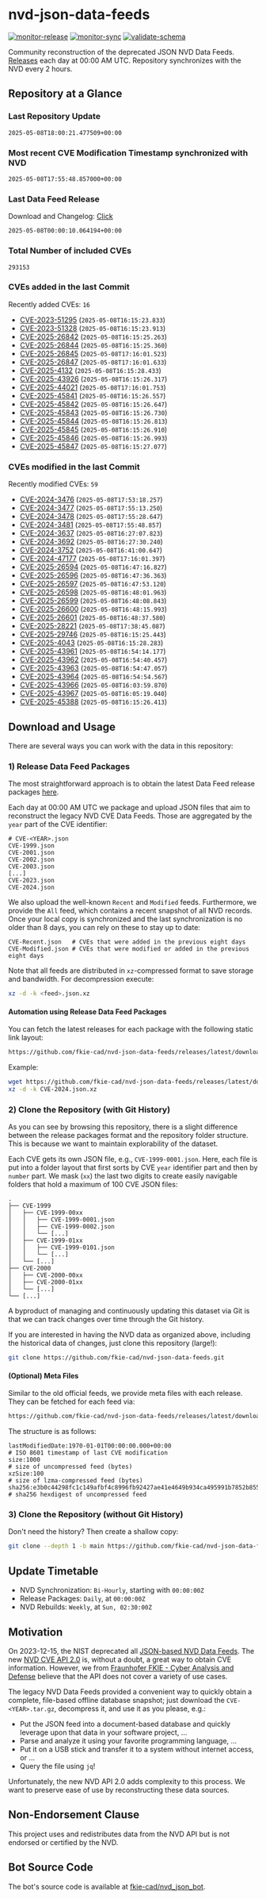 # nvd-json-data-feeds

[![monitor-release](https://github.com/fkie-cad/nvd-json-data-feeds/actions/workflows/monitor_release.yml/badge.svg)](https://github.com/fkie-cad/nvd-json-data-feeds/actions/workflows/monitor_release.yml)
[![monitor-sync](https://github.com/fkie-cad/nvd-json-data-feeds/actions/workflows/monitor_sync.yml/badge.svg)](https://github.com/fkie-cad/nvd-json-data-feeds/actions/workflows/monitor_sync.yml)
[![validate-schema](https://github.com/fkie-cad/nvd-json-data-feeds/actions/workflows/validate_schema.yml/badge.svg)](https://github.com/fkie-cad/nvd-json-data-feeds/actions/workflows/validate_schema.yml)

Community reconstruction of the deprecated JSON NVD Data Feeds.
[Releases](https://github.com/fkie-cad/nvd-json-data-feeds/releases/latest) each day at 00:00 AM UTC.
Repository synchronizes with the NVD every 2 hours.

## Repository at a Glance

### Last Repository Update

```plain
2025-05-08T18:00:21.477509+00:00
```

### Most recent CVE Modification Timestamp synchronized with NVD

```plain
2025-05-08T17:55:48.857000+00:00
```

### Last Data Feed Release

Download and Changelog: [Click](https://github.com/fkie-cad/nvd-json-data-feeds/releases/latest)

```plain
2025-05-08T00:00:10.064194+00:00
```

### Total Number of included CVEs

```plain
293153
```

### CVEs added in the last Commit

Recently added CVEs: `16`

- [CVE-2023-51295](CVE-2023/CVE-2023-512xx/CVE-2023-51295.json) (`2025-05-08T16:15:23.833`)
- [CVE-2023-51328](CVE-2023/CVE-2023-513xx/CVE-2023-51328.json) (`2025-05-08T16:15:23.913`)
- [CVE-2025-26842](CVE-2025/CVE-2025-268xx/CVE-2025-26842.json) (`2025-05-08T16:15:25.263`)
- [CVE-2025-26844](CVE-2025/CVE-2025-268xx/CVE-2025-26844.json) (`2025-05-08T16:15:25.360`)
- [CVE-2025-26845](CVE-2025/CVE-2025-268xx/CVE-2025-26845.json) (`2025-05-08T17:16:01.523`)
- [CVE-2025-26847](CVE-2025/CVE-2025-268xx/CVE-2025-26847.json) (`2025-05-08T17:16:01.633`)
- [CVE-2025-4132](CVE-2025/CVE-2025-41xx/CVE-2025-4132.json) (`2025-05-08T16:15:28.433`)
- [CVE-2025-43926](CVE-2025/CVE-2025-439xx/CVE-2025-43926.json) (`2025-05-08T16:15:26.317`)
- [CVE-2025-44021](CVE-2025/CVE-2025-440xx/CVE-2025-44021.json) (`2025-05-08T17:16:01.753`)
- [CVE-2025-45841](CVE-2025/CVE-2025-458xx/CVE-2025-45841.json) (`2025-05-08T16:15:26.557`)
- [CVE-2025-45842](CVE-2025/CVE-2025-458xx/CVE-2025-45842.json) (`2025-05-08T16:15:26.647`)
- [CVE-2025-45843](CVE-2025/CVE-2025-458xx/CVE-2025-45843.json) (`2025-05-08T16:15:26.730`)
- [CVE-2025-45844](CVE-2025/CVE-2025-458xx/CVE-2025-45844.json) (`2025-05-08T16:15:26.813`)
- [CVE-2025-45845](CVE-2025/CVE-2025-458xx/CVE-2025-45845.json) (`2025-05-08T16:15:26.910`)
- [CVE-2025-45846](CVE-2025/CVE-2025-458xx/CVE-2025-45846.json) (`2025-05-08T16:15:26.993`)
- [CVE-2025-45847](CVE-2025/CVE-2025-458xx/CVE-2025-45847.json) (`2025-05-08T16:15:27.077`)


### CVEs modified in the last Commit

Recently modified CVEs: `59`

- [CVE-2024-3476](CVE-2024/CVE-2024-34xx/CVE-2024-3476.json) (`2025-05-08T17:53:18.257`)
- [CVE-2024-3477](CVE-2024/CVE-2024-34xx/CVE-2024-3477.json) (`2025-05-08T17:55:13.250`)
- [CVE-2024-3478](CVE-2024/CVE-2024-34xx/CVE-2024-3478.json) (`2025-05-08T17:55:28.647`)
- [CVE-2024-3481](CVE-2024/CVE-2024-34xx/CVE-2024-3481.json) (`2025-05-08T17:55:48.857`)
- [CVE-2024-3637](CVE-2024/CVE-2024-36xx/CVE-2024-3637.json) (`2025-05-08T16:27:07.823`)
- [CVE-2024-3692](CVE-2024/CVE-2024-36xx/CVE-2024-3692.json) (`2025-05-08T16:27:30.240`)
- [CVE-2024-3752](CVE-2024/CVE-2024-37xx/CVE-2024-3752.json) (`2025-05-08T16:41:00.647`)
- [CVE-2024-47177](CVE-2024/CVE-2024-471xx/CVE-2024-47177.json) (`2025-05-08T17:16:01.397`)
- [CVE-2025-26594](CVE-2025/CVE-2025-265xx/CVE-2025-26594.json) (`2025-05-08T16:47:16.827`)
- [CVE-2025-26596](CVE-2025/CVE-2025-265xx/CVE-2025-26596.json) (`2025-05-08T16:47:36.363`)
- [CVE-2025-26597](CVE-2025/CVE-2025-265xx/CVE-2025-26597.json) (`2025-05-08T16:47:53.120`)
- [CVE-2025-26598](CVE-2025/CVE-2025-265xx/CVE-2025-26598.json) (`2025-05-08T16:48:01.963`)
- [CVE-2025-26599](CVE-2025/CVE-2025-265xx/CVE-2025-26599.json) (`2025-05-08T16:48:08.843`)
- [CVE-2025-26600](CVE-2025/CVE-2025-266xx/CVE-2025-26600.json) (`2025-05-08T16:48:15.993`)
- [CVE-2025-26601](CVE-2025/CVE-2025-266xx/CVE-2025-26601.json) (`2025-05-08T16:48:37.580`)
- [CVE-2025-28221](CVE-2025/CVE-2025-282xx/CVE-2025-28221.json) (`2025-05-08T17:38:45.087`)
- [CVE-2025-29746](CVE-2025/CVE-2025-297xx/CVE-2025-29746.json) (`2025-05-08T16:15:25.443`)
- [CVE-2025-4043](CVE-2025/CVE-2025-40xx/CVE-2025-4043.json) (`2025-05-08T16:15:28.283`)
- [CVE-2025-43961](CVE-2025/CVE-2025-439xx/CVE-2025-43961.json) (`2025-05-08T16:54:14.177`)
- [CVE-2025-43962](CVE-2025/CVE-2025-439xx/CVE-2025-43962.json) (`2025-05-08T16:54:40.457`)
- [CVE-2025-43963](CVE-2025/CVE-2025-439xx/CVE-2025-43963.json) (`2025-05-08T16:54:47.057`)
- [CVE-2025-43964](CVE-2025/CVE-2025-439xx/CVE-2025-43964.json) (`2025-05-08T16:54:54.567`)
- [CVE-2025-43966](CVE-2025/CVE-2025-439xx/CVE-2025-43966.json) (`2025-05-08T16:03:59.870`)
- [CVE-2025-43967](CVE-2025/CVE-2025-439xx/CVE-2025-43967.json) (`2025-05-08T16:05:19.040`)
- [CVE-2025-45388](CVE-2025/CVE-2025-453xx/CVE-2025-45388.json) (`2025-05-08T16:15:26.413`)


## Download and Usage

There are several ways you can work with the data in this repository:

### 1) Release Data Feed Packages

The most straightforward approach is to obtain the latest Data Feed release packages [here](https://github.com/fkie-cad/nvd-json-data-feeds/releases/latest).

Each day at 00:00 AM UTC we package and upload JSON files that aim to reconstruct the legacy NVD CVE Data Feeds.
Those are aggregated by the `year` part of the CVE identifier:

```
# CVE-<YEAR>.json
CVE-1999.json
CVE-2001.json
CVE-2002.json
CVE-2003.json
[...]
CVE-2023.json
CVE-2024.json
```

We also upload the well-known `Recent` and `Modified` feeds.
Furthermore, we provide the `All` feed, which contains a recent snapshot of all NVD records.
Once your local copy is synchronized and the last synchronization is no older than 8 days, you can rely on these to stay up to date:

```plain
CVE-Recent.json   # CVEs that were added in the previous eight days
CVE-Modified.json # CVEs that were modified or added in the previous eight days
```

Note that all feeds are distributed in `xz`-compressed format to save storage and bandwidth.
For decompression execute:

```sh
xz -d -k <feed>.json.xz
```

#### Automation using Release Data Feed Packages

You can fetch the latest releases for each package with the following static link layout:

```sh
https://github.com/fkie-cad/nvd-json-data-feeds/releases/latest/download/CVE-<YEAR>.json.xz
```

Example:

```sh
wget https://github.com/fkie-cad/nvd-json-data-feeds/releases/latest/download/CVE-2024.json.xz
xz -d -k CVE-2024.json.xz
```

### 2) Clone the Repository (with Git History)

As you can see by browsing this repository, there is a slight difference between the release packages format and the repository folder structure.
This is because we want to maintain explorability of the dataset.

Each CVE gets its own JSON file, e.g., `CVE-1999-0001.json`.
Here, each file is put into a folder layout that first sorts by CVE `year` identifier part and then by `number` part.
We mask (`xx`) the last two digits to create easily navigable folders that hold a maximum of 100 CVE JSON files:

```plain
.
├── CVE-1999
│   ├── CVE-1999-00xx
│   │   ├── CVE-1999-0001.json
│   │   ├── CVE-1999-0002.json
│   │   └── [...]
│   ├── CVE-1999-01xx
│   │   ├── CVE-1999-0101.json
│   │   └── [...]
│   └── [...]
├── CVE-2000
│   ├── CVE-2000-00xx
│   ├── CVE-2000-01xx
│   └── [...]
└── [...]
```

A byproduct of managing and continuously updating this dataset via Git is that we can track changes over time through the Git history.

If you are interested in having the NVD data as organized above, including the historical data of changes, just clone this repository (large!):

```sh
git clone https://github.com/fkie-cad/nvd-json-data-feeds.git
```

#### (Optional) Meta Files

Similar to the old official feeds, we provide meta files with each release. They can be fetched for each feed via:

```sh
https://github.com/fkie-cad/nvd-json-data-feeds/releases/latest/download/CVE-<YEAR>.meta
```

The structure is as follows:

```plain
lastModifiedDate:1970-01-01T00:00:00.000+00:00                          # ISO 8601 timestamp of last CVE modification
size:1000                                                               # size of uncompressed feed (bytes)
xzSize:100                                                              # size of lzma-compressed feed (bytes)
sha256:e3b0c44298fc1c149afbf4c8996fb92427ae41e4649b934ca495991b7852b855 # sha256 hexdigest of uncompressed feed
```

### 3) Clone the Repository (without Git History)

Don't need the history? Then create a shallow copy:

```sh
git clone --depth 1 -b main https://github.com/fkie-cad/nvd-json-data-feeds.git
```


## Update Timetable

* NVD Synchronization: `Bi-Hourly`, starting with `00:00:00Z`
* Release Packages: `Daily`, at `00:00:00Z`
* NVD Rebuilds: `Weekly`, at `Sun, 02:30:00Z`


## Motivation

On 2023-12-15, the NIST deprecated all [JSON-based NVD Data Feeds](https://nvd.nist.gov/vuln/data-feeds#divRetirementBanner-1).
The new [NVD CVE API 2.0](https://nvd.nist.gov/developers/vulnerabilities) is, without a doubt, a great way to obtain CVE information.
However, we from [Fraunhofer FKIE - Cyber Analysis and Defense](https://www.fkie.fraunhofer.de/en/departments/cad.html) believe that the API does not cover a variety of use cases.

The legacy NVD Data Feeds provided a convenient way to quickly obtain a complete, file-based offline database snapshot; just download the `CVE-<YEAR>.tar.gz`, decompress it, and use it as you please, e.g.:

- Put the JSON feed into a document-based database and quickly leverage upon that data in your software project, ...
- Parse and analyze it using your favorite programming language, ...
- Put it on a USB stick and transfer it to a system without internet access, or ...
- Query the file using `jq`!

Unfortunately, the new NVD API 2.0 adds complexity to this process.
We want to preserve ease of use by reconstructing these data sources.

## Non-Endorsement Clause

This project uses and redistributes data from the NVD API but is not endorsed or certified by the NVD.

## Bot Source Code

The bot's source code is available at [fkie-cad/nvd\_json\_bot](https://github.com/fkie-cad/nvd_json_bot).